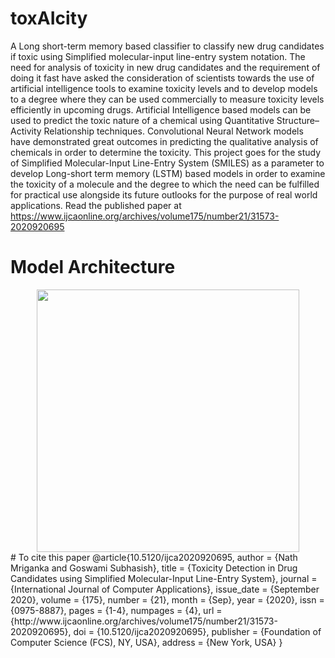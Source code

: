 # toxAIcity
A Long short-term memory based classifier to classify new drug candidates if toxic using Simplified molecular-input line-entry system notation. The need for analysis of toxicity in new drug candidates and the requirement of doing it fast have asked the consideration of scientists towards the use of artificial intelligence tools to examine toxicity levels and to develop models to a degree where they can be used commercially to measure toxicity levels efficiently in upcoming drugs. Artificial Intelligence based models can be used to predict the toxic nature of a chemical using Quantitative Structure–Activity Relationship techniques. Convolutional Neural Network models have demonstrated great outcomes in predicting the qualitative analysis of chemicals in order to determine the toxicity. This project goes for the study of Simplified Molecular-Input Line-Entry System (SMILES) as a parameter to develop Long-short term memory (LSTM) based models in order to examine the toxicity of a molecule and the degree to which the need can be fulfilled for practical use alongside its future outlooks for the purpose of real world applications.
Read the published paper at https://www.ijcaonline.org/archives/volume175/number21/31573-2020920695
# Model Architecture
<div align="center" class="row">
  <img src="https://i.imgur.com/uIabjLn.png" width="420"/>
</div>
# To cite this paper
	@article{10.5120/ijca2020920695,
	author = {Nath Mriganka and Goswami Subhasish},
	title = {Toxicity Detection in Drug Candidates using Simplified Molecular-Input Line-Entry System},
	journal = {International Journal of Computer Applications},
	issue_date = {September 2020},
	volume = {175},
	number = {21},
	month = {Sep},
	year = {2020},
	issn = {0975-8887},
	pages = {1-4},
	numpages = {4},
	url = {http://www.ijcaonline.org/archives/volume175/number21/31573-2020920695},
	doi = {10.5120/ijca2020920695},
	publisher = {Foundation of Computer Science (FCS), NY, USA},
	address = {New York, USA}
	}
